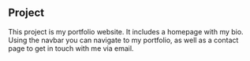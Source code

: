 ## Project
This project is my portfolio website. It includes a homepage with my bio. 
Using the navbar you can navigate to my portfolio, as well as a contact page to get in touch with me via email. 
